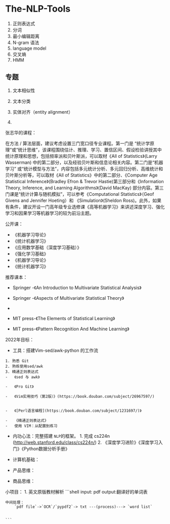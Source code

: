 # The-NLP-Tools

1.   正则表达式
2.   分词
3.   最小编辑距离
4.   N-gram 语法
5.   language model
6.   交叉熵
7.   HMM



## 专题

1.   文本相似性
2.   文本分类
3.   实体对齐（entity alignment）

4.   







张志华的课程：

在方法 / 算法层面，建议考虑设置三门宽口径专业课程。第一门是 “统计学原理“或“统计思维”，该课程围绕估计、推理、学习、置信区间、假设检验讲授其中统计原理和思想，包括频率派和贝叶斯派，可以取材《All of Statistics》(Larry Wasserman) 中的第二部分，以及经验贝叶斯和信息论相关内容。第二门是“机器学习” 或“统计模型与方法”，内容包括多元统计分析、多元回归分析、高维统计和贝叶斯分析等，可以取材《All of Statistics》中的第二部分、《Computer Age Statistical Inference》(Bradley Efron & Trevor Hastie)第三部分和《Information Theory, Inference, and Learning Algorithms》(David MacKay) 部分内容。第三门课是“统计计算与随机模拟”，可以参考《Computational Statistics》（Geof Givens and Jennifer Hoeting）和 《Simulation》(Sheldon Ross)。此外，如果有条件，建议开设一门高年级专业选修课《高等机器学习》来讲述深度学习、强化学习和因果学习等机器学习的较为前沿主题。

公开课：

-   《机器学习导论》
-   《统计机器学习》
-   《应用数学基础（深度学习基础）》
-   《强化学习基础》
-   《机器学习导论》
-   《统计机器学习》

推荐课本：

-   Springer -《An Introduction to Multivariate Statistical Analysis》
-   Springer -《Aspects of Multivariate Statistical Theory》

-   

-   MIT press-《The Elements of Statistical Learning》
-   MIT press-《Pattern Recognition And Machine Learning》




2022年目标：

 -   工具：搭建Vim-sed/awk-python 的工作流

    1. 熟悉 Git 
    2. 熟练使用sed/awk
    3. 精通正则表达式
    -   《sed 与 awk》

    -   《Pro Git》

    -   《Vim实用技巧（第2版）》(https://book.douban.com/subject/26967597/)


    -   《[Perl语言编程](https://book.douban.com/subject/1231697/)》

    -   《精通正则表达式》
    -   使用 VIM：从配置到练习

-    内功心法：完整搭建 `NLP`的框架。
    1. 完成 cs224n (http://web.stanford.edu/class/cs224n/)
    2. 《深度学习进阶》《深度学习入门》《Python数据分析手册》

-    计算机基础：

-    产品思维：

-    商品思维：

 小项目：
    1. 英文原版教材解析
    ```shell
    input: pdf
    output:翻译好的单词表

    中间处理：
        `pdf file`->`OCR`/`pypdf2`-> txt ---(process)---> `word list`
        

    ```

